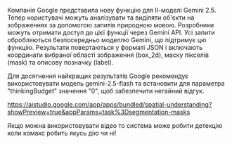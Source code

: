 
Компанія Google представила нову функцію для ІІ-моделі Gemini 2.5. Тепер користувачі можуть аналізувати та виділяти об'єкти на зображеннях за допомогою запитів природною мовою.
Розробники можуть отримати доступ до цієї функції через Gemini API. Усі запити обробляються безпосередньо моделлю Gemini, що підтримує цю функцію. Результати повертаються у форматі JSON і включають координати вибраної області зображення (box_2d), маску пікселів (mask) та описову позначку (label).

Для досягнення найкращих результатів Google рекомендує використовувати модель gemini-2.5-flash та встановити для параметра "thinkingBudget" значення "0", щоб забезпечити негайний відгук.

https://aistudio.google.com/app/apps/bundled/spatial-understanding?showPreview=true&appParams=task%3Dsegmentation-masks

Якщо можна використовувати відео то система може робити детекцію коли комакс робить якусь дію чи ні!
